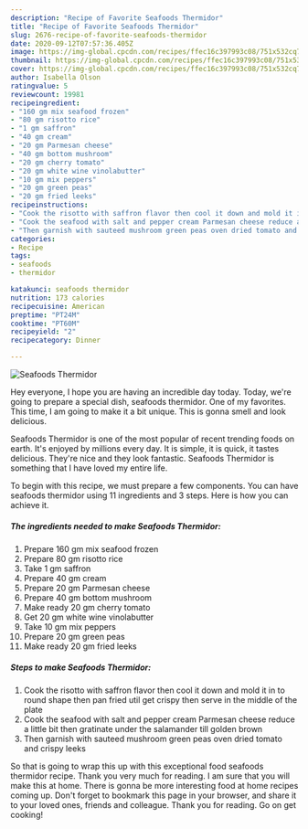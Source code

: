 ```yaml
---
description: "Recipe of Favorite Seafoods Thermidor"
title: "Recipe of Favorite Seafoods Thermidor"
slug: 2676-recipe-of-favorite-seafoods-thermidor
date: 2020-09-12T07:57:36.405Z
image: https://img-global.cpcdn.com/recipes/ffec16c397993c08/751x532cq70/seafoods-thermidor-recipe-main-photo.jpg
thumbnail: https://img-global.cpcdn.com/recipes/ffec16c397993c08/751x532cq70/seafoods-thermidor-recipe-main-photo.jpg
cover: https://img-global.cpcdn.com/recipes/ffec16c397993c08/751x532cq70/seafoods-thermidor-recipe-main-photo.jpg
author: Isabella Olson
ratingvalue: 5
reviewcount: 19981
recipeingredient:
- "160 gm mix seafood frozen"
- "80 gm risotto rice"
- "1 gm saffron"
- "40 gm cream"
- "20 gm Parmesan cheese"
- "40 gm bottom mushroom"
- "20 gm cherry tomato"
- "20 gm white wine vinolabutter"
- "10 gm mix peppers"
- "20 gm green peas"
- "20 gm fried leeks"
recipeinstructions:
- "Cook the risotto with saffron flavor then cool it down and mold it in to round shape then pan fried util get crispy then serve in the middle of the plate"
- "Cook the seafood with salt and pepper cream Parmesan cheese reduce a little bit then gratinate under the salamander till golden brown"
- "Then garnish with sauteed mushroom green peas oven dried tomato and crispy leeks"
categories:
- Recipe
tags:
- seafoods
- thermidor

katakunci: seafoods thermidor 
nutrition: 173 calories
recipecuisine: American
preptime: "PT24M"
cooktime: "PT60M"
recipeyield: "2"
recipecategory: Dinner

---
```



![Seafoods Thermidor](https://img-global.cpcdn.com/recipes/ffec16c397993c08/751x532cq70/seafoods-thermidor-recipe-main-photo.jpg)

Hey everyone, I hope you are having an incredible day today. Today, we're going to prepare a special dish, seafoods thermidor. One of my favorites. This time, I am going to make it a bit unique. This is gonna smell and look delicious.



Seafoods Thermidor is one of the most popular of recent trending foods on earth. It's enjoyed by millions every day. It is simple, it is quick, it tastes delicious. They're nice and they look fantastic. Seafoods Thermidor is something that I have loved my entire life.


To begin with this recipe, we must prepare a few components. You can have seafoods thermidor using 11 ingredients and 3 steps. Here is how you can achieve it.

<!--inarticleads1-->

##### The ingredients needed to make Seafoods Thermidor:

1. Prepare 160 gm mix seafood frozen
1. Prepare 80 gm risotto rice
1. Take 1 gm saffron
1. Prepare 40 gm cream
1. Prepare 20 gm Parmesan cheese
1. Prepare 40 gm bottom mushroom
1. Make ready 20 gm cherry tomato
1. Get 20 gm white wine vinolabutter
1. Take 10 gm mix peppers
1. Prepare 20 gm green peas
1. Make ready 20 gm fried leeks




<!--inarticleads2-->

##### Steps to make Seafoods Thermidor:

1. Cook the risotto with saffron flavor then cool it down and mold it in to round shape then pan fried util get crispy then serve in the middle of the plate
1. Cook the seafood with salt and pepper cream Parmesan cheese reduce a little bit then gratinate under the salamander till golden brown
1. Then garnish with sauteed mushroom green peas oven dried tomato and crispy leeks




So that is going to wrap this up with this exceptional food seafoods thermidor recipe. Thank you very much for reading. I am sure that you will make this at home. There is gonna be more interesting food at home recipes coming up. Don't forget to bookmark this page in your browser, and share it to your loved ones, friends and colleague. Thank you for reading. Go on get cooking!
